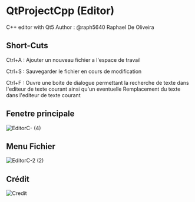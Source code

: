 # QtProjectCpp (Editor)
C++ editor with Qt5
Author : @raph5640 Raphael De Oliveira

## Short-Cuts

Ctrl+A : Ajouter un nouveau fichier a l'espace de travail

Ctrl+S : Sauvegarder le fichier en cours de modification

Ctrl+F : Ouvre une boite de dialogue permettant la recherche de texte dans l'editeur de texte courant ainsi qu'un eventuelle Remplacement du texte dans l'editeur de texte courant

## Fenetre principale
![EditorC- (4)](https://github.com/raph5640/QtProjectCpp/assets/140059828/0dbc43a0-255d-41d7-a4c3-05419d0e7750)


## Menu Fichier
![EditorC-2 (2)](https://github.com/raph5640/QtProjectCpp/assets/140059828/cb73df27-67e4-42dd-b5dd-0b3f985d396f)


## Crédit
![Credit](https://github.com/raph5640/QtProjectCpp/assets/140059828/79da63f6-c9a3-4f8f-beed-7f5202d84bdd)

